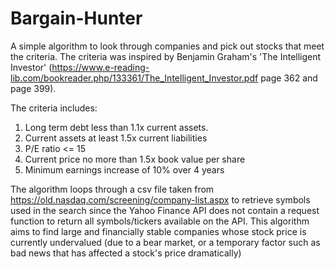 # Bargain-Hunter
A simple algorithm to look through companies and pick out stocks that meet the criteria. The criteria was inspired by Benjamin Graham's 'The Intelligent Investor' (https://www.e-reading-lib.com/bookreader.php/133361/The_Intelligent_Investor.pdf page 362 and page 399).

The criteria includes:
1) Long term debt less than 1.1x current assets.
2) Current assets at least 1.5x current liabilities
3) P/E ratio <= 15
4) Current price no more than 1.5x book value per share
5) Minimum earnings increase of 10% over 4 years

The algorithm loops through a csv file taken from https://old.nasdaq.com/screening/company-list.aspx to retrieve symbols used in the search since the Yahoo Finance API does not contain a request function to return all symbols/tickers available on the API.
This algorithm aims to find large and financially stable companies whose stock price is currently undervalued (due to a bear market, or a temporary factor such as bad news that has affected a stock's price dramatically)
